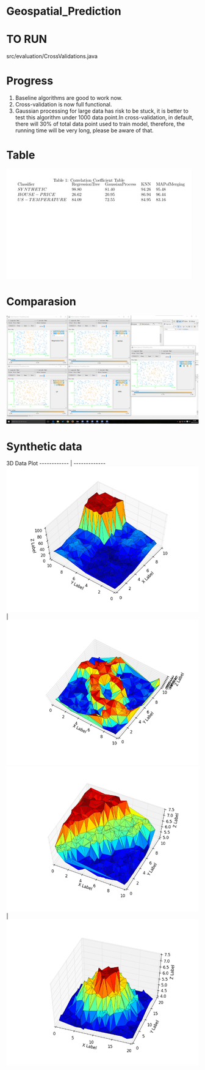 # Geospatial_Prediction

TO RUN
===
src/evaluation/CrossValidations.java

Progress
===
1. Baseline algorithms are good to work now.<br />
2. Cross-validation is now full functional.<br />
3. Gaussian processing for large data has risk to be stuck, it is better to test this algorithm under 1000 data point.In cross-validation, in default, there will 30% of total data point used to train model, therefore, the running time will be very long, please be aware of that.<br />

Table
===
![alt tag](https://github.com/wuga214/Geospatial_Prediction/blob/master/eval.png)

Comparasion
===
![alt tag](https://github.com/wuga214/Geospatial_Prediction/blob/master/Comparasion.png)

Synthetic data
===
3D Data Plot
------------ | -------------
![box](https://github.com/wuga214/Geospatial_Prediction/blob/master/plots/figure_1.png) | ![circles](https://github.com/wuga214/Geospatial_Prediction/blob/master/plots/figure_2.png)
![stair](https://github.com/wuga214/Geospatial_Prediction/blob/master/plots/figure_3.png) | ![cake](https://github.com/wuga214/Geospatial_Prediction/blob/master/plots/figure_4.png)
